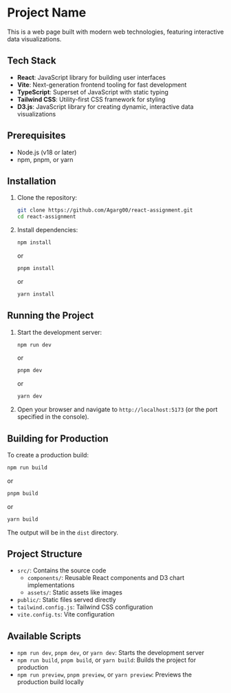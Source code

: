 # Project Name

This is a web page built with modern web technologies, featuring interactive data visualizations.

## Tech Stack
- **React**: JavaScript library for building user interfaces
- **Vite**: Next-generation frontend tooling for fast development
- **TypeScript**: Superset of JavaScript with static typing
- **Tailwind CSS**: Utility-first CSS framework for styling
- **D3.js**: JavaScript library for creating dynamic, interactive data visualizations

## Prerequisites
- Node.js (v18 or later)
- npm, pnpm, or yarn

## Installation
1. Clone the repository:
   ```bash
   git clone https://github.com/Agarg00/react-assignment.git
   cd react-assignment
   ```

2. Install dependencies:
   ```bash
   npm install
   ```
   or
   ```bash
   pnpm install
   ```
   or
   ```bash
   yarn install
   ```

## Running the Project
1. Start the development server:
   ```bash
   npm run dev
   ```
   or
   ```bash
   pnpm dev
   ```
   or
   ```bash
   yarn dev
   ```

2. Open your browser and navigate to `http://localhost:5173` (or the port specified in the console).

## Building for Production
To create a production build:
```bash
npm run build
```
or
```bash
pnpm build
```
or
```bash
yarn build
```

The output will be in the `dist` directory.

## Project Structure
- `src/`: Contains the source code
  - `components/`: Reusable React components and D3 chart implementations
  - `assets/`: Static assets like images
- `public/`: Static files served directly
- `tailwind.config.js`: Tailwind CSS configuration
- `vite.config.ts`: Vite configuration

## Available Scripts
- `npm run dev`, `pnpm dev`, or `yarn dev`: Starts the development server
- `npm run build`, `pnpm build`, or `yarn build`: Builds the project for production
- `npm run preview`, `pnpm preview`, or `yarn preview`: Previews the production build locally